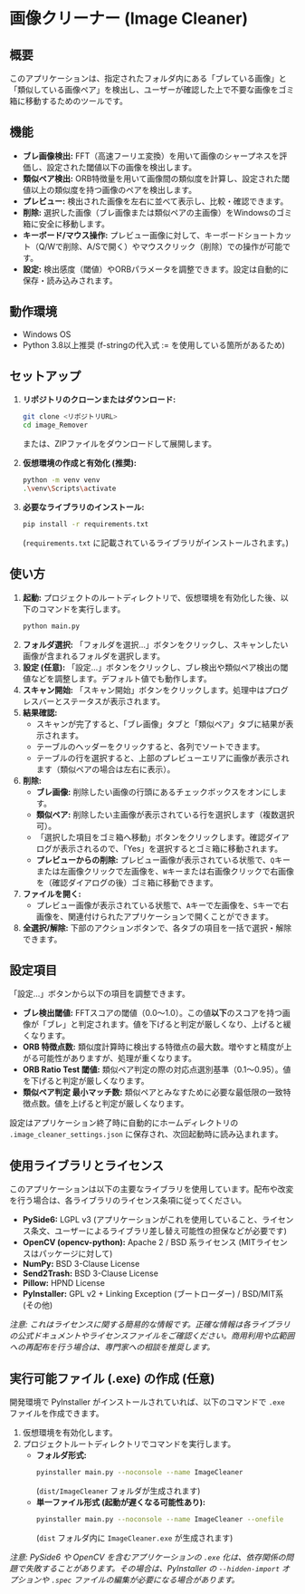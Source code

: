 # 画像クリーナー (Image Cleaner)

## 概要

このアプリケーションは、指定されたフォルダ内にある「ブレている画像」と「類似している画像ペア」を検出し、ユーザーが確認した上で不要な画像をゴミ箱に移動するためのツールです。

## 機能

* **ブレ画像検出:** FFT（高速フーリエ変換）を用いて画像のシャープネスを評価し、設定された閾値以下の画像を検出します。
* **類似ペア検出:** ORB特徴量を用いて画像間の類似度を計算し、設定された閾値以上の類似度を持つ画像のペアを検出します。
* **プレビュー:** 検出された画像を左右に並べて表示し、比較・確認できます。
* **削除:** 選択した画像（ブレ画像または類似ペアの主画像）をWindowsのゴミ箱に安全に移動します。
* **キーボード/マウス操作:** プレビュー画像に対して、キーボードショートカット（Q/Wで削除、A/Sで開く）やマウスクリック（削除）での操作が可能です。
* **設定:** 検出感度（閾値）やORBパラメータを調整できます。設定は自動的に保存・読み込みされます。

## 動作環境

* Windows OS
* Python 3.8以上推奨 (f-stringの代入式 := を使用している箇所があるため)

## セットアップ

1.  **リポジトリのクローンまたはダウンロード:**
    ```bash
    git clone <リポジトリURL>
    cd image_Remover
    ```
    または、ZIPファイルをダウンロードして展開します。

2.  **仮想環境の作成と有効化 (推奨):**
    ```bash
    python -m venv venv
    .\venv\Scripts\activate
    ```

3.  **必要なライブラリのインストール:**
    ```bash
    pip install -r requirements.txt
    ```
    (`requirements.txt` に記載されているライブラリがインストールされます。)

## 使い方

1.  **起動:** プロジェクトのルートディレクトリで、仮想環境を有効化した後、以下のコマンドを実行します。
    ```bash
    python main.py
    ```
2.  **フォルダ選択:** 「フォルダを選択...」ボタンをクリックし、スキャンしたい画像が含まれるフォルダを選択します。
3.  **設定 (任意):** 「設定...」ボタンをクリックし、ブレ検出や類似ペア検出の閾値などを調整します。デフォルト値でも動作します。
4.  **スキャン開始:** 「スキャン開始」ボタンをクリックします。処理中はプログレスバーとステータスが表示されます。
5.  **結果確認:**
    * スキャンが完了すると、「ブレ画像」タブと「類似ペア」タブに結果が表示されます。
    * テーブルのヘッダーをクリックすると、各列でソートできます。
    * テーブルの行を選択すると、上部のプレビューエリアに画像が表示されます（類似ペアの場合は左右に表示）。
6.  **削除:**
    * **ブレ画像:** 削除したい画像の行頭にあるチェックボックスをオンにします。
    * **類似ペア:** 削除したい主画像が表示されている行を選択します（複数選択可）。
    * 「選択した項目をゴミ箱へ移動」ボタンをクリックします。確認ダイアログが表示されるので、「Yes」を選択するとゴミ箱に移動されます。
    * **プレビューからの削除:** プレビュー画像が表示されている状態で、`Q`キーまたは左画像クリックで左画像を、`W`キーまたは右画像クリックで右画像を（確認ダイアログの後）ゴミ箱に移動できます。
7.  **ファイルを開く:**
    * プレビュー画像が表示されている状態で、`A`キーで左画像を、`S`キーで右画像を、関連付けられたアプリケーションで開くことができます。
8.  **全選択/解除:** 下部のアクションボタンで、各タブの項目を一括で選択・解除できます。

## 設定項目

「設定...」ボタンから以下の項目を調整できます。

* **ブレ検出閾値:** FFTスコアの閾値（0.0〜1.0）。この値**以下**のスコアを持つ画像が「ブレ」と判定されます。値を下げると判定が厳しくなり、上げると緩くなります。
* **ORB 特徴点数:** 類似度計算時に検出する特徴点の最大数。増やすと精度が上がる可能性がありますが、処理が重くなります。
* **ORB Ratio Test 閾値:** 類似ペア判定の際の対応点選別基準（0.1〜0.95）。値を下げると判定が厳しくなります。
* **類似ペア判定 最小マッチ数:** 類似ペアとみなすために必要な最低限の一致特徴点数。値を上げると判定が厳しくなります。

設定はアプリケーション終了時に自動的にホームディレクトリの `.image_cleaner_settings.json` に保存され、次回起動時に読み込まれます。

## 使用ライブラリとライセンス

このアプリケーションは以下の主要なライブラリを使用しています。配布や改変を行う場合は、各ライブラリのライセンス条項に従ってください。

* **PySide6:** LGPL v3 (アプリケーションがこれを使用していること、ライセンス条文、ユーザーによるライブラリ差し替え可能性の担保などが必要です)
* **OpenCV (opencv-python):** Apache 2 / BSD 系ライセンス (MITライセンスはパッケージに対して)
* **NumPy:** BSD 3-Clause License
* **Send2Trash:** BSD 3-Clause License
* **Pillow:** HPND License
* **PyInstaller:** GPL v2 + Linking Exception (ブートローダー) / BSD/MIT系 (その他)

*注意: これはライセンスに関する簡易的な情報です。正確な情報は各ライブラリの公式ドキュメントやライセンスファイルをご確認ください。商用利用や広範囲への再配布を行う場合は、専門家への相談を推奨します。*

## 実行可能ファイル (.exe) の作成 (任意)

開発環境で PyInstaller がインストールされていれば、以下のコマンドで `.exe` ファイルを作成できます。

1.  仮想環境を有効化します。
2.  プロジェクトルートディレクトリでコマンドを実行します。
    * **フォルダ形式:**
        ```bash
        pyinstaller main.py --noconsole --name ImageCleaner
        ```
        (`dist/ImageCleaner` フォルダが生成されます)
    * **単一ファイル形式 (起動が遅くなる可能性あり):**
        ```bash
        pyinstaller main.py --noconsole --name ImageCleaner --onefile
        ```
        (`dist` フォルダ内に `ImageCleaner.exe` が生成されます)

*注意: PySide6 や OpenCV を含むアプリケーションの `.exe` 化は、依存関係の問題で失敗することがあります。その場合は、PyInstaller の `--hidden-import` オプションや `.spec` ファイルの編集が必要になる場合があります。*

